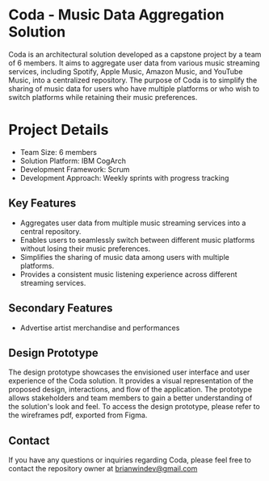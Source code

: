 # Coda - Music Data Aggregation Solution
Coda is an architectural solution developed as a capstone project by a team of 6 members. It aims to aggregate user data from various music streaming services, including Spotify, Apple Music, Amazon Music, and YouTube Music, into a centralized repository. The purpose of Coda is to simplify the sharing of music data for users who have multiple platforms or who wish to switch platforms while retaining their music preferences.

# Project Details
* Team Size: 6 members
* Solution Platform: IBM CogArch
* Development Framework: Scrum
* Development Approach: Weekly sprints with progress tracking

## Key Features
* Aggregates user data from multiple music streaming services into a central repository.
* Enables users to seamlessly switch between different music platforms without losing their music preferences.
* Simplifies the sharing of music data among users with multiple platforms.
* Provides a consistent music listening experience across different streaming services.

## Secondary Features
* Advertise artist merchandise and performances

## Design Prototype
The design prototype showcases the envisioned user interface and user experience of the Coda solution. It provides a visual representation of the proposed design, interactions, and flow of the application. The prototype allows stakeholders and team members to gain a better understanding of the solution's look and feel. To access the design prototype, please refer to the wireframes pdf, exported from Figma.

## Contact
If you have any questions or inquiries regarding Coda, please feel free to contact the repository owner at brianwindev@gmail.com
